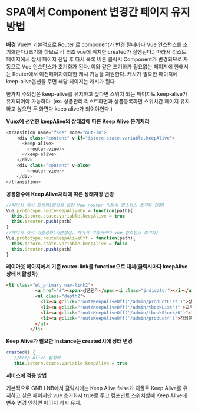 # SPA에서 Component 변경간 페이지 유지 방법

**배경**
Vue는 기본적으로 Router 로 component가 변경 될때마다 Vue 인스턴스를 초기화한다.(초기화 하므로 각 최초 vue에 위치한 created가 실행된다.)
따라서 리스트 페이지에서 상세 페이지 진입 후 다시 목록 버튼 클릭시 Component가 변경되므로
자동으로 Vue 인스턴스가 초기화가 된다.
이와 같은 초기화가 필요없는 페이지에 한해서는 Router에서 이전페이지에대한 캐시 기능을 지원한다.
캐시가 필요한 페이지에 keep-alive옵션을 주면 해당 페이지는 캐시가 된다.

한가지 주의점은 keep-alive를 유지하고 싶다면 스위치 되는 페이지도 keep-alive가 유지되어야 가능하다.
(ex. 상품관리 리스트화면과 상품등록화면 스위치간 페이지 유지하고 싶으면 두 화면다 keep alive가 되어야한다.)

**Vuex에 선언한 keepAlive의 상태값에 따른 Keep Alive 분기처리**
~~~javascript
<transition name="fade" mode="out-in">
    <div class="content" v-if="$store.state.variable.keepAlive">
      <keep-alive>
        <router-view/>
      </keep-alive>
    </div>
    <div class="content" v-else>
        <router-view/>
    </div>
</transition>
~~~

**공통함수에 Keep Alive처리에 따른 상태저장 변경**
~~~javascript
//페이지 캐시 활성화(활성화 동안 Vue router 이동시 인스턴스 초기화 안함)
Vue.prototype.routeKeepAliveOn = function(path){
  this.$store.state.variable.keepAlive = true
  this.$router.push(path)
}
//페이지 캐시 비활성화(기본설정. 페이지 이동시마다 Vue 인스턴스 초기화)
Vue.prototype.routeKeepAliveOff = function(path){
  this.$store.state.variable.keepAlive = false
  this.$router.push(path)
}
~~~

**레이아웃 페이지에서 기존 router-link를 function으로 대체(클릭시마다 keepAlive 상태 비활성화)**
~~~html
<li class="el_primary nav-link2">
           <a href="#"><span>상품관리</span><i class="indicator"></i></a>
           <ul class="depth2">
             <li><a @click="routeKeepAliveOff('/admin/productList')">상품관리</a></li>
             <li><a @click="routeKeepAliveOff('/admin/tbookList')" >교재설정</a></li>
             <li><a @click="routeKeepAliveOff('/admin/tbookStock/0')">교재재고관리</a></li>
             <li><a @click="routeKeepAliveOff('/admin/product4')">강의운영현황</a></li>
           </ul>
         </li>
~~~

**Keep Alive가 필요한 Instance는 created시에 상태 변경**
~~~javascript
created() {
   //keep Alive 활성화
   this.$store.state.variable.keepAlive = true
~~~

**서비스에 적용 방법** 

기본적으로 GNB LNB에서 클릭시에는 Keep Alive false가 디폴트
Keep Alive를 유지하고 싶은 페이지만 vue 초기화시 true로 주고 컴포넌트 스위치할때
Keep Alive에 변수 변경 안하면 페이지 캐시 유지.